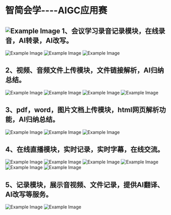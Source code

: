 智简会学----AIGC应用赛
=======
![Example Image](https://github.com/alex-llljdk/listenblue/blob/main/assets/%E5%9B%BE%E7%89%871.png)
1、会议学习录音记录模块，在线录音，AI转录，AI改写。
--------
![Example Image](https://github.com/alex-llljdk/listenblue/blob/main/assets/%E5%9B%BE%E7%89%872.png)
![Example Image](https://github.com/alex-llljdk/listenblue/blob/main/assets/%E5%9B%BE%E7%89%873.png)
![Example Image](https://github.com/alex-llljdk/listenblue/blob/main/assets/%E5%9B%BE%E7%89%874.png)

2、视频、音频文件上传模块，文件链接解析，AI归纳总结。
--------
![Example Image](https://github.com/alex-llljdk/listenblue/blob/main/assets/%E5%9B%BE%E7%89%875.png)
![Example Image](https://github.com/alex-llljdk/listenblue/blob/main/assets/%E5%9B%BE%E7%89%876.png)
![Example Image](https://github.com/alex-llljdk/listenblue/blob/main/assets/%E5%9B%BE%E7%89%877.png)
![Example Image](https://github.com/alex-llljdk/listenblue/blob/main/assets/%E5%9B%BE%E7%89%878.png)


3、pdf，word，图片文档上传模块，html网页解析功能，AI归纳总结。
--------
![Example Image](https://github.com/alex-llljdk/listenblue/blob/main/assets/%E5%9B%BE%E7%89%879.png)
![Example Image](https://github.com/alex-llljdk/listenblue/blob/main/assets/%E5%9B%BE%E7%89%8710.png)
![Example Image](https://github.com/alex-llljdk/listenblue/blob/main/assets/%E5%9B%BE%E7%89%8711.png)

4、在线直播模块，实时记录，实时字幕，在线交流。
--------
![Example Image](https://github.com/alex-llljdk/listenblue/blob/main/assets/%E5%9B%BE%E7%89%8712.png)
![Example Image](https://github.com/alex-llljdk/listenblue/blob/main/assets/%E5%9B%BE%E7%89%8713.png)
![Example Image](https://github.com/alex-llljdk/listenblue/blob/main/assets/%E5%9B%BE%E7%89%8714.png)
![Example Image](https://github.com/alex-llljdk/listenblue/blob/main/assets/%E5%9B%BE%E7%89%8715.png)
![Example Image](https://github.com/alex-llljdk/listenblue/blob/main/assets/%E5%9B%BE%E7%89%8716.png)
![Example Image](https://github.com/alex-llljdk/listenblue/blob/main/assets/%E5%9B%BE%E7%89%8717.png)


5、记录模块，展示音视频、文件记录，提供AI翻译、AI改写等服务。
--------
![Example Image](https://github.com/alex-llljdk/listenblue/blob/main/assets/%E5%9B%BE%E7%89%8718.png)
![Example Image](https://github.com/alex-llljdk/listenblue/blob/main/assets/%E5%9B%BE%E7%89%8719.png)
